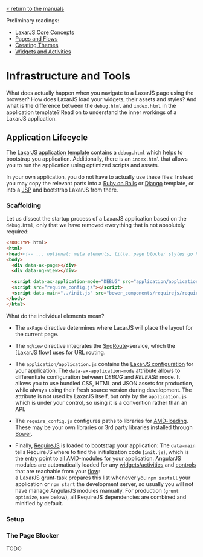 [« return to the manuals](index.md)

Preliminary readings:

* [LaxarJS Core Concepts](../concepts.md)
* [Pages and Flows](./widgets_and_activities.md)
* [Creating Themes](./creating_themes.md)
* [Widgets and Activities](./widgets_and_activities.md)

# Infrastructure and Tools

What does actually happen when you navigate to a LaxarJS page using the browser?
How does LaxarJS load your widgets, their assets and styles?
And what is the difference between the `debug.html` and `index.html` in the application template?
Read on to understand the inner workings of a LaxarJS application.

## Application Lifecycle

The [LaxarJS application template](//github.com/LaxarJS/grunt-init-laxar-application/tree/master/root) contains a `debug.html` which helps to bootstrap you application.
Additionally, there is an `index.html` that allows you to run the application using optimized scripts and assets. 

In your own application, you do not have to actually use these files:
Instead you may copy the relevant parts into a [Ruby on Rails](http://rubyonrails.org/) or [Django](https://www.djangoproject.com/) template, or into a [JSP](http://en.wikipedia.org/wiki/JavaServer_Pages) and bootstrap LaxarJS from there.

### Scaffolding

Let us dissect the startup process of a LaxarJS application based on the `debug.html`, only that we have removed everything that is not absolutely required:

```HTML
<!DOCTYPE html>
<html>
<head><!-- ... optional: meta elements, title, page blocker styles go here ... --></head>
<body>
  <div data-ax-page></div>
  <div data-ng-view></div>

  <script data-ax-application-mode="DEBUG" src="application/application.js"></script>
  <script src="require_config.js"></script>
  <script data-main="../init.js" src="bower_components/requirejs/require.js"></script>
</body>
</html>
```

What do the individual elements mean?

  * The `axPage` directive determines where LaxarJS will place the layout for the current page.

  * The `ngView` directive integrates the [$ngRoute](https://docs.angularjs.org/api/ngRoute)-service, which the [LaxarJS flow] uses for URL routing.
  
  * The `application/application.js` contains the [LaxarJS configuration](./configuration.md) for your application.
    The `data-ax-application-mode` attribute allows to differentiate configuration between _DEBUG_ and _RELEASE_ mode.
    It allows you to use bundled CSS, HTML and JSON assets for production, while always using their fresh source version during development. 
    The attribute is not used by LaxarJS itself, but only by the `application.js` which is under your control, so using it is a convention rather than an API.

  * The `require_config.js` configures paths to libraries for [AMD-loading](http://requirejs.org/docs/whyamd.html).
    These may be your own libraries or 3rd party libraries installed through [Bower](http://bower.io/).
    
  * Finally, [RequireJS](http://requirejs.org) is loaded to bootstrap your application:
    The `data-main` tells RequireJS where to find the initialization code (`init.js`), which is the entry point to all AMD-modules for your application.
    AngularJS modules are automatically loaded for any [widgets/activities](./widgets_and_activities.md) and [controls](./providing_controls.md) that are reachable from your [flow](./flow_and_places.md):   
    a LaxarJS grunt-task prepares this list whenever you `npm install` your application or `npm start` the development server, so usually you will not have manage AngularJS modules manually.
    For production (`grunt optimize`, see below), all RequireJS dependencies are combined and minified by default.


### Setup



### The Page Blocker

TODO
